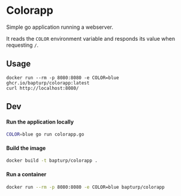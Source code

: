 # Colorapp

Simple go application running a webserver.

It reads the `COLOR` environment variable and responds its value when requesting `/`.

## Usage

```
docker run --rm -p 8080:8080 -e COLOR=blue ghcr.io/bapturp/colorapp:latest
curl http://localhost:8080/
```

## Dev

#### Run the application locally

```sh
COLOR=blue go run colorapp.go
```

#### Build the image

```sh
docker build -t bapturp/colorapp .
```

#### Run a container

```sh
docker run --rm -p 8080:8080 -e COLOR=blue bapturp/colorapp
```
